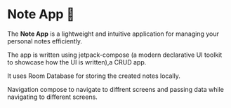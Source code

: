 # Note App 📓

The **Note App** is a lightweight and intuitive application for managing your personal notes efficiently.

The app is written using jetpack-compose (a modern declarative UI toolkit to showcase how the UI is written),a CRUD app.

It uses Room Database for storing the created notes locally.

Navigation compose to navigate to diffrent screens and passing data while navigating to different screens.




